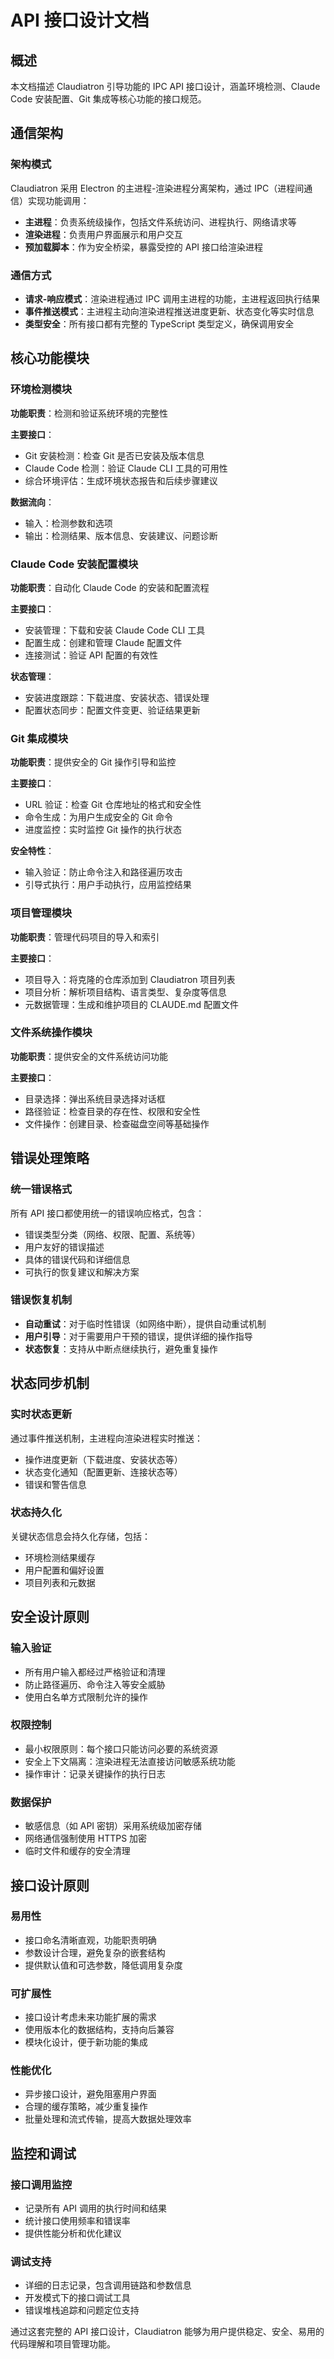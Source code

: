 # API 接口设计文档

## 概述

本文档描述 Claudiatron 引导功能的 IPC API 接口设计，涵盖环境检测、Claude Code 安装配置、Git 集成等核心功能的接口规范。

## 通信架构

### 架构模式

Claudiatron 采用 Electron 的主进程-渲染进程分离架构，通过 IPC（进程间通信）实现功能调用：

- **主进程**：负责系统级操作，包括文件系统访问、进程执行、网络请求等
- **渲染进程**：负责用户界面展示和用户交互
- **预加载脚本**：作为安全桥梁，暴露受控的 API 接口给渲染进程

### 通信方式

- **请求-响应模式**：渲染进程通过 IPC 调用主进程的功能，主进程返回执行结果
- **事件推送模式**：主进程主动向渲染进程推送进度更新、状态变化等实时信息
- **类型安全**：所有接口都有完整的 TypeScript 类型定义，确保调用安全

## 核心功能模块

### 环境检测模块

**功能职责**：检测和验证系统环境的完整性

**主要接口**：
- Git 安装检测：检查 Git 是否已安装及版本信息
- Claude Code 检测：验证 Claude CLI 工具的可用性
- 综合环境评估：生成环境状态报告和后续步骤建议

**数据流向**：
- 输入：检测参数和选项
- 输出：检测结果、版本信息、安装建议、问题诊断

### Claude Code 安装配置模块

**功能职责**：自动化 Claude Code 的安装和配置流程

**主要接口**：
- 安装管理：下载和安装 Claude Code CLI 工具
- 配置生成：创建和管理 Claude 配置文件
- 连接测试：验证 API 配置的有效性

**状态管理**：
- 安装进度跟踪：下载进度、安装状态、错误处理
- 配置状态同步：配置文件变更、验证结果更新

### Git 集成模块

**功能职责**：提供安全的 Git 操作引导和监控

**主要接口**：
- URL 验证：检查 Git 仓库地址的格式和安全性
- 命令生成：为用户生成安全的 Git 命令
- 进度监控：实时监控 Git 操作的执行状态

**安全特性**：
- 输入验证：防止命令注入和路径遍历攻击
- 引导式执行：用户手动执行，应用监控结果

### 项目管理模块

**功能职责**：管理代码项目的导入和索引

**主要接口**：
- 项目导入：将克隆的仓库添加到 Claudiatron 项目列表
- 项目分析：解析项目结构、语言类型、复杂度等信息
- 元数据管理：生成和维护项目的 CLAUDE.md 配置文件

### 文件系统操作模块

**功能职责**：提供安全的文件系统访问功能

**主要接口**：
- 目录选择：弹出系统目录选择对话框
- 路径验证：检查目录的存在性、权限和安全性
- 文件操作：创建目录、检查磁盘空间等基础操作

## 错误处理策略

### 统一错误格式

所有 API 接口都使用统一的错误响应格式，包含：
- 错误类型分类（网络、权限、配置、系统等）
- 用户友好的错误描述
- 具体的错误代码和详细信息
- 可执行的恢复建议和解决方案

### 错误恢复机制

- **自动重试**：对于临时性错误（如网络中断），提供自动重试机制
- **用户引导**：对于需要用户干预的错误，提供详细的操作指导
- **状态恢复**：支持从中断点继续执行，避免重复操作

## 状态同步机制

### 实时状态更新

通过事件推送机制，主进程向渲染进程实时推送：
- 操作进度更新（下载进度、安装状态等）
- 状态变化通知（配置更新、连接状态等）
- 错误和警告信息

### 状态持久化

关键状态信息会持久化存储，包括：
- 环境检测结果缓存
- 用户配置和偏好设置
- 项目列表和元数据

## 安全设计原则

### 输入验证

- 所有用户输入都经过严格验证和清理
- 防止路径遍历、命令注入等安全威胁
- 使用白名单方式限制允许的操作

### 权限控制

- 最小权限原则：每个接口只能访问必要的系统资源
- 安全上下文隔离：渲染进程无法直接访问敏感系统功能
- 操作审计：记录关键操作的执行日志

### 数据保护

- 敏感信息（如 API 密钥）采用系统级加密存储
- 网络通信强制使用 HTTPS 加密
- 临时文件和缓存的安全清理

## 接口设计原则

### 易用性

- 接口命名清晰直观，功能职责明确
- 参数设计合理，避免复杂的嵌套结构
- 提供默认值和可选参数，降低调用复杂度

### 可扩展性

- 接口设计考虑未来功能扩展的需求
- 使用版本化的数据结构，支持向后兼容
- 模块化设计，便于新功能的集成

### 性能优化

- 异步接口设计，避免阻塞用户界面
- 合理的缓存策略，减少重复操作
- 批量处理和流式传输，提高大数据处理效率

## 监控和调试

### 接口调用监控

- 记录所有 API 调用的执行时间和结果
- 统计接口使用频率和错误率
- 提供性能分析和优化建议

### 调试支持

- 详细的日志记录，包含调用链路和参数信息
- 开发模式下的接口调试工具
- 错误堆栈追踪和问题定位支持

通过这套完整的 API 接口设计，Claudiatron 能够为用户提供稳定、安全、易用的代码理解和项目管理功能。